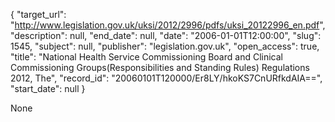 {
  "target_url": "http://www.legislation.gov.uk/uksi/2012/2996/pdfs/uksi_20122996_en.pdf", 
  "description": null, 
  "end_date": null, 
  "date": "2006-01-01T12:00:00", 
  "slug": 1545, 
  "subject": null, 
  "publisher": "legislation.gov.uk", 
  "open_access": true, 
  "title": "National Health Service Commissioning Board and Clinical Commissioning Groups(Responsibilities and Standing Rules) Regulations 2012, The", 
  "record_id": "20060101T120000/Er8LY/hkoKS7CnURfkdAIA==", 
  "start_date": null
}

None
